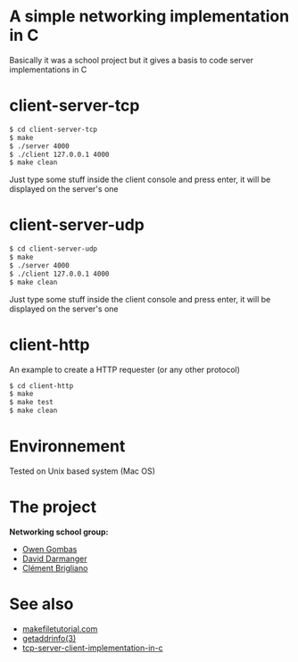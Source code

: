 # A simple networking implementation in C
Basically it was a school project but it gives a basis to code server implementations in C

# client-server-tcp
```bash
$ cd client-server-tcp
$ make
$ ./server 4000
$ ./client 127.0.0.1 4000
$ make clean
```  
Just type some stuff inside the client console and press enter, it will be displayed on the server's one

# client-server-udp
```bash
$ cd client-server-udp
$ make
$ ./server 4000
$ ./client 127.0.0.1 4000
$ make clean
```  
Just type some stuff inside the client console and press enter, it will be displayed on the server's one

# client-http
An example to create a HTTP requester (or any other protocol)
```bash
$ cd client-http
$ make
$ make test
$ make clean
```

# Environnement
Tested on Unix based system (Mac OS)

# The project
**Networking school group:**
- [Owen Gombas](https://github.com/OwenCalvin)
- [David Darmanger](https://github.com/darmangerd)
- [Clément Brigliano](https://github.com/clms0u)

# See also
- [makefiletutorial.com](https://makefiletutorial.com)
- [getaddrinfo(3)](https://man7.org/linux/man-pages/man3/getaddrinfo.3.html)
- [tcp-server-client-implementation-in-c](https://www.geeksforgeeks.org/tcp-server-client-implementation-in-c/)
